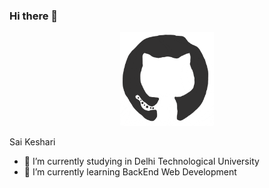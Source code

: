 ### Hi there 👋

<div align="center">
  <img src="https://github.com/saikeshari/saikeshari/blob/main/github.gif" height="150" width="150">
</div>

Sai Keshari
- 🔭 I’m currently studying in Delhi Technological University
- 🌱 I’m currently learning BackEnd Web Development

<!--
**saikeshari/saikeshari** is a ✨ _special_ ✨ repository because its `README.md` (this file) appears on your GitHub profile.

Here are some ideas to get you started:

- 🔭 I’m currently studying in Delhi Technological University
- 🌱 I’m currently learning ...
- 👯 I’m looking to collaborate on ...
- 🤔 I’m looking for help with ...
- 💬 Ask me about ...
- 📫 How to reach me: ...
- 😄 Pronouns: ...
- ⚡ Fun fact: ...
-->
